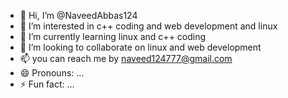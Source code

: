 - 👋 Hi, I’m @NaveedAbbas124
- 👀 I’m interested in c++ coding and web development and linux 
- 🌱 I’m currently learning linux and c++ coding
- 💞️ I’m looking to collaborate on linux and web development
- 📫 you can reach me by naveed124777@gmail.com
- 😄 Pronouns: ...
- ⚡ Fun fact: ...

<!---
NaveedAbbas124/NaveedAbbas124 is a ✨ special ✨ repository because its `README.md` (this file) appears on your GitHub profile.
You can click the Preview link to take a look at your changes.
--->
